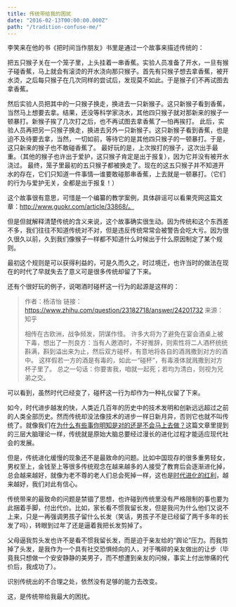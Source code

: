 ```yaml
---
title: 传统带给我的困扰
date: "2016-02-13T00:00:00.000Z"
path: "/tradition-confuse-me/"
---
```


李笑来在他的书《把时间当作朋友》书里是通过一个故事来描述传统的：

把五只猴子关在一个笼子里，上头挂着一串香蕉。实验人员准备了开水，一旦有猴子碰香蕉，马上就会有滚烫的开水浇向那只猴子。首先有只猴子想去拿香蕉，被开水烫，之后每只猴子在几次同样的尝试后，发现莫不如此。于是猴子们不再试图去拿香蕉。

然后实验人员把其中的一只猴子换走，换进去一只新猴子。这只新猴子看到香蕉，当然马上想要去拿。结果，还没等科学家浇水，其他四只猴子就对那新来的猴子一顿暴打。新猴子挨了几次打之后，也不再试图去拿香蕉了—怕再挨打。
此后，实验人员再把另一只猴子换走，换进去另外一只新猴子。这只新猴子看到香蕉，也是迫不及待要去拿，当然，一切如前，等待它的是其他四只猴子的一顿暴打。于是，这只新来的猴子也不敢碰香蕉了。
最好玩的是，上次挨打的猴子，这次出手最重。（其他的猴子也许出于爱护，这只猴子肯定是出于报复），因为它并没有被开水浇过。
最终，笼子里最初的五只猴子都被换走了。现在的这五只猴子并不知道开水的存在，它们只知道一件事情—谁要敢碰那串香蕉，上去就是一顿暴打。（它们的行为与爱护无关，全都是出于报复！）

这个故事很有意思，可惜是一个编纂的教学案例，具体辟谣可以看果壳网这篇文章：http://www.guokr.com/article/33868/。

但是但就解释清楚传统的含义来说，这个故事确实很生动。因为传统和这个东西差不多，我们往往不知道传统对不对，但是违反传统常常会被警告会吃大亏。因为很久很久以前，久到我们像猴子一样都不知道什么时候出于什么原因制定了某个规则。

最初这个规则是可以获得利益的，可是久而久之，时过境迁，也许当时的做法在现在的时代了早就失去了意义可是很多传统却留了下来。

还有个很好玩的例子，说喝酒时碰杯这一行为的起源是这样的：

> 作者：杨洁怡
> 链接：https://www.zhihu.com/question/23182718/answer/24201732
> 来源：知乎
>
> 相传在古欧洲，战争频发，阴谋作怪。
> 许多大将为了避免在宴会酒桌上被下毒，想出了一剂良方：当有人邀酒时，不好推辞，则索性将二人酒杯统统斟满，斟到溢出来为止，然后双方碰杯，有意地将各自的酒溅撒到对方的酒中。
> 这样假若一方的酒是有毒的，如此一“碰杯”，有毒液体就溅撒到对方杯子里了。
> 总之一句话：你要害我，咱就一起死；若均为清白，则视为兄弟之交。

可以看到，虽然时代已经变了，碰杯这一行为却作为一种礼仪留了下来。

如今，时代进步越发的快，人类近几百年的历史中的技术发明和创新远远超过之前的人类全部历史。然而传统却没法像技术的进步一样日新月异，否则它也就不叫传统了。就像我们在[为什么有些事你明知是对的还是不会马上去做？](http://mp.weixin.qq.com/s?__biz=MjM5MDM3MjY1Mw==&mid=403778460&idx=1&sn=7f01ecc117bdb699a7cf5e012cc05a94&scene=21#wechat_redirect)这篇文章里提到的三层大脑理论一样，传统就是原始大脑总要经过漫长的进化过程才能适应现代社会的发展。

但是，传统进化缓慢的现象还不是最致命的问题。比如中国现存的很多重男轻女，男权至上，金钱至上等很多传统观念在越来越多的人接受了教育后会逐渐进化掉，总会越来越好，就像为老不尊的老人们总会死掉一样，这也是[时代进化的红利](http://mp.weixin.qq.com/s?__biz=MjM5MDM3MjY1Mw==&mid=403932778&idx=1&sn=945be6307e71ead928f23a63f3378d22&scene=21#wechat_redirect)，越来越好，我们对此有信心。

传统带来的最致命的问题是禁锢了思想，也许碰到传统里没有严格限制的事也要为此捆着手脚，付出代价。比如，家长看不惯我留长发，但是我问为什么他们又说不上来，只是一再强调男孩子留什么长发（笑话，男孩子不是已经留了两千多年的长发了吗），转眼到过年了还是逼着我把长发剪掉了。

父母逼我剪头发也许不是看不惯我留长发，而是迫于亲友给的“舆论”压力。而我剪掉了头发，是我作为一个具有社交恐惧倾向的人，对于嘴碎的亲友做出的让步（毕竟我只想做一个安安静静的美男子，而不想遭到亲友的问候，事实上付出惨痛的代价后，我成功了）。

识别传统出的不合理之处，依然没有足够的能力去改变。

这，是传统带给我最大的困扰。
